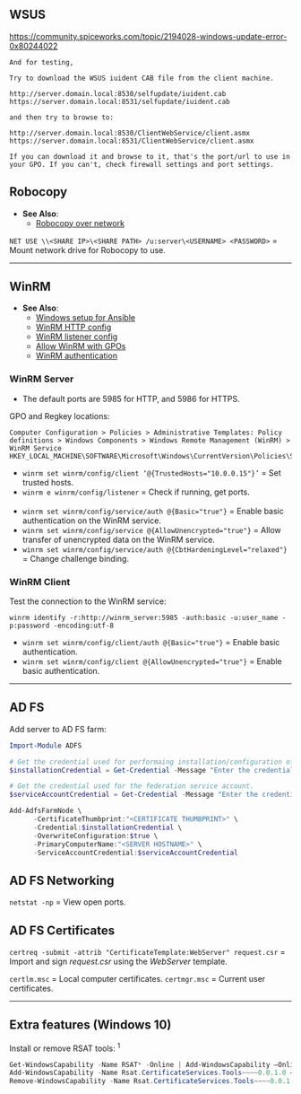 ## WSUS

https://community.spiceworks.com/topic/2194028-windows-update-error-0x80244022
```
And for testing,

Try to download the WSUS iuident CAB file from the client machine.

http://server.domain.local:8530/selfupdate/iuident.cab
https://server.domain.local:8531/selfupdate/iuident.cab

and then try to browse to:

http://server.domain.local:8530/ClientWebService/client.asmx
https://server.domain.local:8531/ClientWebService/client.asmx

If you can download it and browse to it, that's the port/url to use in your GPO. If you can't, check firewall settings and port settings.
```

## Robocopy

- **See Also**:
  - [Robocopy over network](https://klyavlin.wordpress.com/2012/09/19/robocopy-network-usernamepassword/)

`NET USE \\<SHARE IP>\<SHARE PATH> /u:server\<USERNAME> <PASSWORD>` = Mount network drive for Robocopy to use.

---
## WinRM

- **See Also**:
  - [Windows setup for Ansible](https://docs.ansible.com/ansible/latest/user_guide/windows_setup.html)
  - [WinRM HTTP config](https://docs.vmware.com/en/vRealize-Automation/7.5/com.vmware.vrealize.orchestrator-use-plugins.doc/GUID-D4ACA4EF-D018-448A-866A-DECDDA5CC3C1.html)
  - [WinRM listener config](https://stackoverflow.com/questions/17281224/configure-and-listen-successfully-using-winrm-in-powershell)
  - [Allow WinRM with GPOs](https://www.pcwdld.com/winrm-quickconfig-remotely-configure-and-enable)
  - [WinRM authentication](https://docs.microsoft.com/en-us/windows/win32/winrm/authentication-for-remote-connections)

### WinRM Server

- The default ports are 5985 for HTTP, and 5986 for HTTPS.

GPO and Regkey locations:
```
Computer Configuration > Policies > Administrative Templates: Policy definitions > Windows Components > Windows Remote Management (WinRM) > WinRM Service
HKEY_LOCAL_MACHINE\SOFTWARE\Microsoft\Windows\CurrentVersion\Policies\System\LocalAccountTokenFilterPolicy
```
- `winrm set winrm/config/client ‘@{TrustedHosts="10.0.0.15"}’` = Set trusted hosts.
- `winrm e winrm/config/listener` = Check if running, get ports.
<br><br>
- `winrm set winrm/config/service/auth @{Basic="true"}` =  Enable basic authentication on the WinRM service.
- `winrm set winrm/config/service @{AllowUnencrypted="true"}` = Allow transfer of unencrypted data on the WinRM service.
- `winrm set winrm/config/service/auth @{CbtHardeningLevel="relaxed"}` = Change challenge binding.

### WinRM Client

Test the connection to the WinRM service:
```
winrm identify -r:http://winrm_server:5985 -auth:basic -u:user_name -p:password -encoding:utf-8
```
- `winrm set winrm/config/client/auth @{Basic="true"}` = Enable basic authentication.
- `winrm set winrm/config/client @{AllowUnencrypted="true"}` = Enable basic authentication.


---
## AD FS

Add server to AD FS farm:
```powershell
Import-Module ADFS

# Get the credential used for performaing installation/configuration of ADFS.
$installationCredential = Get-Credential -Message "Enter the credential for the account used to perform the configuration."

# Get the credential used for the federation service account.
$serviceAccountCredential = Get-Credential -Message "Enter the credential for the Federation Service Account."

Add-AdfsFarmNode \
      -CertificateThumbprint:"<CERTIFICATE THUMBPRINT>" \
      -Credential:$installationCredential \
      -OverwriteConfiguration:$true \
      -PrimaryComputerName:"<SERVER HOSTNAME>" \
      -ServiceAccountCredential:$serviceAccountCredential
```


## AD FS Networking

`netstat -np` = View open ports.


## AD FS Certificates

`certreq -submit -attrib "CertificateTemplate:WebServer" request.csr` = Import and sign *request.csr* using the 
                                                                        *WebServer* template.

`certlm.msc`  = Local computer certificates.
`certmgr.msc` = Current user certificates.


---
## Extra features (Windows 10)

Install or remove RSAT tools: <sup>1</sup>
```powershell
Get-WindowsCapability -Name RSAT* -Online | Add-WindowsCapability –Online
Add-WindowsCapability -Name Rsat.CertificateServices.Tools~~~~0.0.1.0 –Online
Remove-WindowsCapability -Name Rsat.CertificateServices.Tools~~~~0.0.1.0 –Online
```

[1]: https://www.petri.com/how-to-install-the-remote-server-administration-tools-in-windows-10
